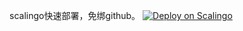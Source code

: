 scalingo快速部署，免绑github。
[![Deploy on Scalingo](https://cdn.scalingo.com/deploy/button.svg)](https://dashboard.scalingo.com/create/app?source=https://github.com/alphaxcv/scx#main)
